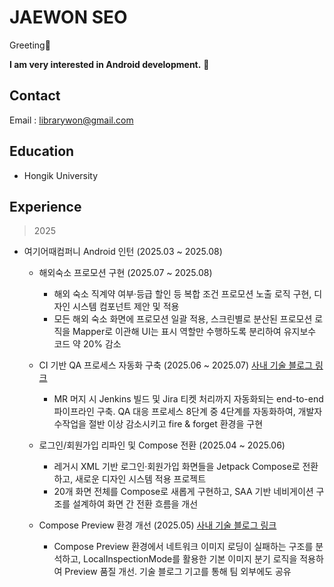 # JAEWON SEO

Greeting👋 

**I am very interested in Android development.** 🤗

## Contact

Email : librarywon@gmail.com

## **Education**

- Hongik University

## **Experience**

> 2025
> 
- 여기어때컴퍼니 Android 인턴 (2025.03 ~ 2025.08)
  
  - 해외숙소 프로모션 구현  (2025.07 ~ 2025.08)
    - 해외 숙소 직계약 여부·등급 할인 등 복합 조건 프로모션 노출 로직 구현, 디자인 시스템 컴포넌트 제안 및 적용
    - 모든 해외 숙소 화면에 프로모션 일괄 적용, 스크린별로 분산된 프로모션 로직을 Mapper로 이관해 UI는 표시 역할만 수행하도록 분리하여 유지보수 코드 약 20% 감소
   
  - CI 기반 QA 프로세스 자동화 구축 (2025.06 ~  2025.07) [사내 기술 블로그 링크](https://medium.com/@ted_seo/%EB%94%B8%EA%B9%8D-qa-%EB%8C%80%EC%9D%91-%EC%99%84%EB%A3%8C-%EC%9E%90%EB%8F%99%ED%99%94%EB%A1%9C-qa-%EB%8C%80%EC%9D%91-%ED%94%84%EB%A1%9C%EC%84%B8%EC%8A%A4-50-%EB%8B%A8%EC%B6%95%ED%95%98%EA%B8%B0-77f3788f3876)
    - MR 머지 시 Jenkins 빌드 및 Jira 티켓 처리까지 자동화되는 end-to-end 파이프라인 구축. QA 대응 프로세스 8단계 중 4단계를 자동화하여, 개발자 수작업을 절반 이상 감소시키고 fire & forget 환경을 구현
   
  - 로그인/회원가입 리파인 및 Compose 전환 (2025.04 ~ 2025.06)
    - 레거시 XML 기반 로그인·회원가입 화면들을 Jetpack Compose로 전환하고, 새로운 디자인 시스템 적용 프로젝트
    - 20개 화면 전체를 Compose로 새롭게 구현하고, SAA 기반 네비게이션 구조를 설계하여 화면 간 전환 흐름을 개선
      
  - Compose Preview 환경 개선 (2025.05) [사내 기술 블로그 링크](https://techblog.gccompany.co.kr/네트워크-기반-compose-컴포넌트-preview가-안보인다면-6802334ef925)
    - Compose Preview 환경에서 네트워크 이미지 로딩이 실패하는 구조를 분석하고, LocalInspectionMode를 활용한 기본 이미지 분기 로직을 적용하여 Preview 품질 개선. 기술 블로그 기고를 통해 팀 외부에도 공유
   
